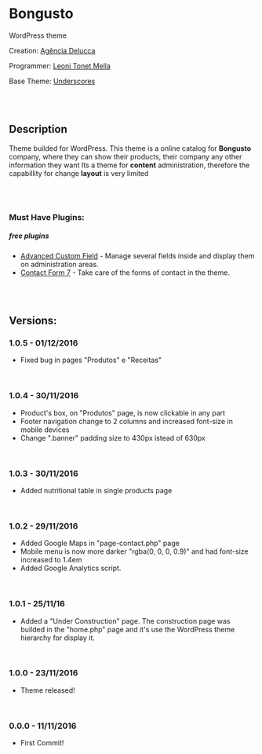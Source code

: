 # Bongusto
WordPress theme

Creation: [Agência Delucca](http://www.agenciadelucca.com.br)

Programmer: [Leoni Tonet Mella](http://leonimella.com)

Base Theme: [Underscores](http://underscores.me)

<br>
<br>

## Description

Theme builded for WordPress. This theme is a online catalog for __Bongusto__ company, where they can show their products, their company any other information they want
Its a theme for __content__ administration, therefore the capabillity for change __layout__ is very limited

<br>
<br>

### Must Have Plugins:
##### free plugins

* [Advanced Custom Field](https://wordpress.org/plugins/advanced-custom-fields/) - Manage several fields inside and display them on administration areas.
* [Contact Form 7](https://wordpress.org/plugins/contact-form-7/) - Take care of the forms of contact in the theme.

<br>
<br>

## Versions:

### 1.0.5 - 01/12/2016
* Fixed bug in pages "Produtos" e "Receitas"

<br>

### 1.0.4 - 30/11/2016
* Product's box, on "Produtos" page, is now clickable in any part
* Footer navigation change to 2 columns and increased font-size in mobile devices
* Change ".banner" padding size to 430px istead of 630px

<br>

### 1.0.3 - 30/11/2016
* Added nutritional table in single products page

<br>

### 1.0.2 - 29/11/2016
* Added Google Maps in "page-contact.php" page
* Mobile menu is now more darker "rgba(0, 0, 0, 0.9)" and had font-size increased to 1.4em
* Added Google Analytics script.

<br>

### 1.0.1 - 25/11/16
* Added a "Under Construction" page. The construction page was builded in the "home.php" page and it's use the WordPress theme hierarchy for display it.

<br>

### 1.0.0 - 23/11/2016
* Theme released!

<br>

### 0.0.0 - 11/11/2016
* First Commit!